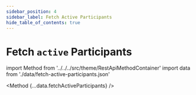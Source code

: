 ```yaml
---
sidebar_position: 4
sidebar_label: Fetch Active Participants
hide_table_of_contents: true
---
```


# Fetch `active` Participants

import Method from '../../../src/theme/RestApiMethodContainer'
import data from './data/fetch-active-participants.json'

<Method
{...data.fetchActiveParticipants}
/>

